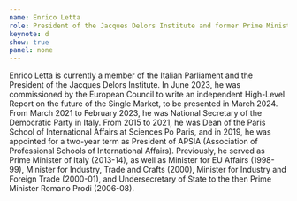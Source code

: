 ```yaml
---
name: Enrico Letta
role: President of the Jacques Delors Institute and former Prime Minister of Italy
keynote: d
show: true
panel: none
---
```


Enrico Letta is currently a member of the Italian Parliament and the President of the Jacques Delors Institute.
In June 2023, he was commissioned by the European Council to write an independent High-Level Report on the future of the Single Market, to be presented in March 2024.
From March 2021 to February 2023, he was National Secretary of the Democratic Party in Italy. From 2015 to 2021, he was Dean of the Paris School of International Affairs at Sciences Po Paris, and in 2019, he was appointed for a two-year term as President of APSIA (Association of Professional Schools of International Affairs).
Previously, he served as Prime Minister of Italy (2013-14), as well as Minister for EU Affairs (1998-99), Minister for Industry, Trade and Crafts (2000), Minister for Industry and Foreign Trade (2000-01), and Undersecretary of State to the then Prime Minister Romano Prodi (2006-08).
